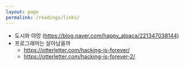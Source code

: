 ```yaml
---
layout: page
permalink: /readings/links/
---
```


- 도시와 야망 (https://blog.naver.com/happy_alpaca/221347038144)
- 프로그래머는 살아남을까
    - https://otterletter.com/hacking-is-forever/
    - https://otterletter.com/hacking-is-forever-2/
